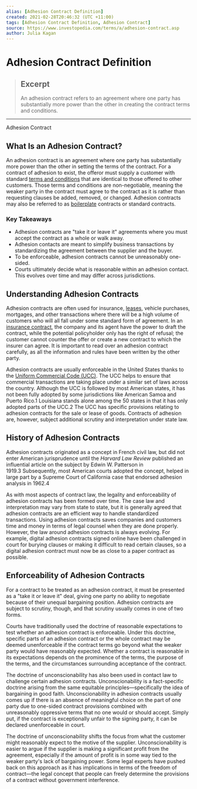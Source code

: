 ```yaml
---
alias: [Adhesion Contract Definition]
created: 2021-02-28T20:46:32 (UTC +11:00)
tags: [Adhesion Contract Definition, Adhesion Contract]
source: https://www.investopedia.com/terms/a/adhesion-contract.asp
author: Julia Kagan
---
```


# Adhesion Contract Definition

> ## Excerpt
> An adhesion contract refers to an agreement where one party has substantially more power than the other in creating the contract terms and conditions.

---

Adhesion Contract
## What Is an Adhesion Contract?

An adhesion contract is an agreement where one party has substantially more power than the other in setting the terms of the contract. For a contract of adhesion to exist, the offeror must supply a customer with standard [terms and conditions](https://www.investopedia.com/terms/f/fineprint.asp) that are identical to those offered to other customers. Those terms and conditions are non-negotiable, meaning the weaker party in the contract must agree to the contract as it is rather than requesting clauses be added, removed, or changed. Adhesion contracts may also be referred to as [boilerplate](https://www.investopedia.com/terms/b/boilerplate.asp) contracts or standard contracts.

### Key Takeaways

-   Adhesion contracts are "take it or leave it" agreements where you must accept the contract as a whole or walk away.
-   Adhesion contacts are meant to simplify business transactions by standardizing the agreement between the supplier and the buyer.
-   To be enforceable, adhesion contracts cannot be unreasonably one-sided.
-   Courts ultimately decide what is reasonable within an adhesion contact. This evolves over time and may differ across jurisdictions.

## Understanding Adhesion Contracts

Adhesion contracts are often used for insurance, [leases](https://www.investopedia.com/terms/l/lease.asp), vehicle purchases, mortgages, and other transactions where there will be a high volume of customers who will all fall under some standard form of agreement. In an [insurance contract](https://www.investopedia.com/articles/pf/06/insurancecontracts.asp), the company and its agent have the power to draft the contract, while the potential policyholder only has the right of refusal; the customer cannot counter the offer or create a new contract to which the insurer can agree. It is important to read over an adhesion contract carefully, as all the information and rules have been written by the other party.

Adhesion contracts are usually enforceable in the United States thanks to the [Uniform Commercial Code (UCC)](https://www.investopedia.com/terms/u/uniform-commercial-code.asp). The UCC helps to ensure that commercial transactions are taking place under a similar set of laws across the country. Although the UCC is followed by most American states, it has not been fully adopted by some jurisdictions like American Samoa and Puerto Rico.1 Louisiana stands alone among the 50 states in that it has only adopted parts of the UCC.2 The UCC has specific provisions relating to adhesion contracts for the sale or lease of goods. Contracts of adhesion are, however, subject additional scrutiny and interpretation under state law.

## History of Adhesion Contracts

Adhesion contracts originated as a concept in French civil law, but did not enter American jurisprudence until the _Harvard Law Review_ published an influential article on the subject by Edwin W. Patterson in 1919.3 Subsequently, most American courts adopted the concept, helped in large part by a Supreme Court of California case that endorsed adhesion analysis in 1962.4 

As with most aspects of contract law, the legality and enforceability of adhesion contracts has been formed over time. The case law and interpretation may vary from state to state, but it is generally agreed that adhesion contracts are an efficient way to handle standardized transactions. Using adhesion contracts saves companies and customers time and money in terms of legal counsel when they are done properly. However, the law around adhesion contracts is always evolving. For example, digital adhesion contracts signed online have been challenged in court for burying clauses or making it difficult to read certain clauses, so a digital adhesion contract must now be as close to a paper contract as possible.

## Enforceability of Adhesion Contracts

For a contract to be treated as an adhesion contract, it must be presented as a "take it or leave it" deal, giving one party no ability to negotiate because of their unequal bargaining position. Adhesion contracts are subject to scrutiny, though, and that scrutiny usually comes in one of two forms.

Courts have traditionally used the doctrine of reasonable expectations to test whether an adhesion contract is enforceable. Under this doctrine, specific parts of an adhesion contract or the whole contract may be deemed unenforceable if the contract terms go beyond what the weaker party would have reasonably expected. Whether a contract is reasonable in its expectations depends on the prominence of the terms, the purpose of the terms, and the circumstances surrounding acceptance of the contract.

The doctrine of unconscionability has also been used in contact law to challenge certain adhesion contracts. Unconscionability is a fact-specific doctrine arising from the same equitable principles—specifically the idea of bargaining in good faith. Unconscionability in adhesion contracts usually comes up if there is an absence of meaningful choice on the part of one party due to one-sided contract provisions combined with unreasonably oppressive terms that no one would or should accept. Simply put, if the contract is exceptionally unfair to the signing party, it can be declared unenforceable in court.

The doctrine of unconscionability shifts the focus from what the customer might reasonably expect to the motive of the supplier. Unconscionability is easier to argue if the supplier is making a significant profit from the agreement, especially if the amount of profit is in some way tied to the weaker party's lack of bargaining power. Some legal experts have pushed back on this approach as it has implications in terms of the freedom of contract—the legal concept that people can freely determine the provisions of a contract without government interference.
